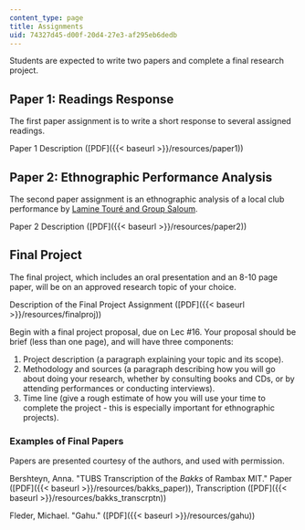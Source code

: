 ```yaml
---
content_type: page
title: Assignments
uid: 74327d45-d00f-20d4-27e3-af295eb6dedb
---
```


Students are expected to write two papers and complete a final research project.

Paper 1: Readings Response
--------------------------

The first paper assignment is to write a short response to several assigned readings.

Paper 1 Description ([PDF]({{< baseurl >}}/resources/paper1))

Paper 2: Ethnographic Performance Analysis
------------------------------------------

The second paper assignment is an ethnographic analysis of a local club performance by [Lamine Touré and Group Saloum](http://www.laminetoure.com/groupsaloum.php).

Paper 2 Description ([PDF]({{< baseurl >}}/resources/paper2))

Final Project
-------------

The final project, which includes an oral presentation and an 8-10 page paper, will be on an approved research topic of your choice.

Description of the Final Project Assignment ([PDF]({{< baseurl >}}/resources/finalproj))

Begin with a final project proposal, due on Lec #16. Your proposal should be brief (less than one page), and will have three components:

1.  Project description (a paragraph explaining your topic and its scope).
2.  Methodology and sources (a paragraph describing how you will go about doing your research, whether by consulting books and CDs, or by attending performances or conducting interviews).
3.  Time line (give a rough estimate of how you will use your time to complete the project - this is especially important for ethnographic projects).

### Examples of Final Papers

Papers are presented courtesy of the authors, and used with permission.

Bershteyn, Anna. "TUBS Transcription of the _Bakks_ of Rambax MIT." Paper ([PDF]({{< baseurl >}}/resources/bakks_paper)), Transcription ([PDF]({{< baseurl >}}/resources/bakks_transcrptn))

Fleder, Michael. "Gahu." ([PDF]({{< baseurl >}}/resources/gahu))